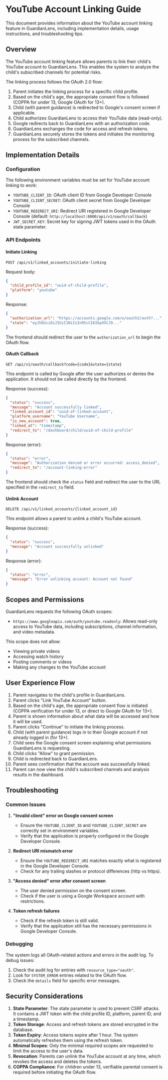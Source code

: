 # YouTube Account Linking Guide

This document provides information about the YouTube account linking feature in GuardianLens, including implementation details, usage instructions, and troubleshooting tips.

## Overview

The YouTube account linking feature allows parents to link their child's YouTube account to GuardianLens. This enables the system to analyze the child's subscribed channels for potential risks.

The linking process follows the OAuth 2.0 flow:

1. Parent initiates the linking process for a specific child profile.
2. Based on the child's age, the appropriate consent flow is followed (COPPA for under 13, Google OAuth for 13+).
3. Child (with parent guidance) is redirected to Google's consent screen if applicable.
4. Child authorizes GuardianLens to access their YouTube data (read-only).
5. Google redirects back to GuardianLens with an authorization code.
6. GuardianLens exchanges the code for access and refresh tokens.
7. GuardianLens securely stores the tokens and initiates the monitoring process for the subscribed channels.

## Implementation Details

### Configuration

The following environment variables must be set for YouTube account linking to work:

- `YOUTUBE_CLIENT_ID`: OAuth client ID from Google Developer Console
- `YOUTUBE_CLIENT_SECRET`: OAuth client secret from Google Developer Console
- `YOUTUBE_REDIRECT_URI`: Redirect URI registered in Google Developer Console (default: `http://localhost:8000/api/v1/oauth/callback`)
- `JWT_SECRET_KEY`: Secret key for signing JWT tokens used in the OAuth state parameter.

### API Endpoints

#### Initiate Linking

```
POST /api/v1/linked_accounts/initiate-linking
```

Request body:

```json
{
  "child_profile_id": "uuid-of-child-profile",
  "platform": "youtube"
}
```

Response:

```json
{
  "authorization_url": "https://accounts.google.com/o/oauth2/auth?...",
  "state": "eyJhbGciOiJIUzI1NiIsInR5cCI6IkpXVCJ9..."
}
```

The frontend should redirect the user to the `authorization_url` to begin the OAuth flow.

#### OAuth Callback

```
GET /api/v1/oauth/callback?code={code}&state={state}
```

This endpoint is called by Google after the user authorizes or denies the application. It should not be called directly by the frontend.

Response (success):

```json
{
  "status": "success",
  "message": "Account successfully linked",
  "linked_account_id": "uuid-of-linked-account",
  "platform_username": "YouTube Username",
  "is_new_account": true,
  "linked_at": "timestamp",
  "redirect_to": "/dashboard/child/uuid-of-child-profile"
}
```

Response (error):

```json
{
  "status": "error",
  "message": "Authorization denied or error occurred: access_denied",
  "redirect_to": "/account-linking-error"
}
```

The frontend should check the `status` field and redirect the user to the URL specified in the `redirect_to` field.

#### Unlink Account

```
DELETE /api/v1/linked_accounts/{linked_account_id}
```

This endpoint allows a parent to unlink a child's YouTube account.

Response (success):

```json
{
  "status": "success",
  "message": "Account successfully unlinked"
}
```

Response (error):

```json
{
  "status": "error",
  "message": "Error unlinking account: Account not found"
}
```

## Scopes and Permissions

GuardianLens requests the following OAuth scopes:

- `https://www.googleapis.com/auth/youtube.readonly`: Allows read-only access to YouTube data, including subscriptions, channel information, and video metadata.

This scope does not allow:
- Viewing private videos
- Accessing watch history
- Posting comments or videos
- Making any changes to the YouTube account

## User Experience Flow

1. Parent navigates to the child's profile in GuardianLens.
2. Parent clicks "Link YouTube Account" button.
3. Based on the child's age, the appropriate consent flow is initiated (COPPA verification for under 13, or direct to Google OAuth for 13+).
4. Parent is shown information about what data will be accessed and how it will be used.
5. Parent clicks "Continue" to initiate the linking process.
6. Child (with parent guidance) logs in to their Google account if not already logged in (for 13+).
7. Child sees the Google consent screen explaining what permissions GuardianLens is requesting.
8. Child clicks "Allow" to grant permission.
9. Child is redirected back to GuardianLens.
10. Parent sees confirmation that the account was successfully linked.
11. Parent can now view the child's subscribed channels and analysis results in the dashboard.

## Troubleshooting

### Common Issues

1. **"Invalid client" error on Google consent screen**
   - Ensure the `YOUTUBE_CLIENT_ID` and `YOUTUBE_CLIENT_SECRET` are correctly set in environment variables.
   - Verify that the application is properly configured in the Google Developer Console.

2. **Redirect URI mismatch error**
   - Ensure the `YOUTUBE_REDIRECT_URI` matches exactly what is registered in the Google Developer Console.
   - Check for any trailing slashes or protocol differences (http vs https).

3. **"Access denied" error after consent screen**
   - The user denied permission on the consent screen.
   - Check if the user is using a Google Workspace account with restrictions.

4. **Token refresh failures**
   - Check if the refresh token is still valid.
   - Verify that the application still has the necessary permissions in Google Developer Console.

### Debugging

The system logs all OAuth-related actions and errors in the audit log. To debug issues:

1. Check the audit log for entries with `resource_type="oauth"`.
2. Look for `SYSTEM_ERROR` entries related to the OAuth flow.
3. Check the `details` field for specific error messages.

## Security Considerations

1. **State Parameter**: The state parameter is used to prevent CSRF attacks. It contains a JWT token with the child profile ID, platform, parent ID, and a timestamp.
2. **Token Storage**: Access and refresh tokens are stored encrypted in the database.
3. **Token Expiry**: Access tokens expire after 1 hour. The system automatically refreshes them using the refresh token.
4. **Minimal Scopes**: Only the minimal required scopes are requested to limit the access to the user's data.
5. **Revocation**: Parents can unlink the YouTube account at any time, which revokes the access and deletes the tokens.
6. **COPPA Compliance**: For children under 13, verifiable parental consent is required before initiating the OAuth flow.
